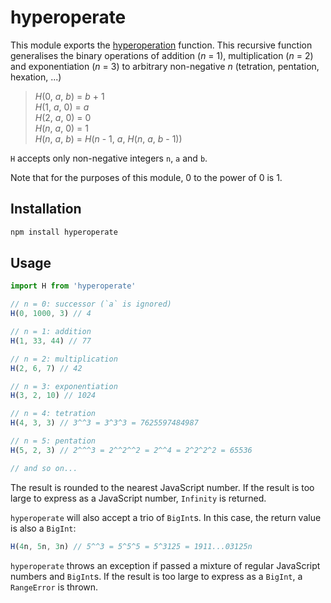 # hyperoperate

This module exports the [hyperoperation](https://en.wikipedia.org/wiki/Hyperoperation) function. This recursive function generalises the binary operations of addition (*n* = 1), multiplication (*n* = 2) and exponentiation (*n* = 3) to arbitrary non-negative *n* (tetration, pentation, hexation, ...)

> *H*(0, *a*, *b*) = *b* + 1<br/>
> *H*(1, *a*, 0) = *a*<br/>
> *H*(2, *a*, 0) = 0<br/>
> *H*(*n*, *a*, 0) = 1<br/>
> *H*(*n*, *a*, *b*) = *H*(*n* - 1, *a*, *H*(*n*, *a*, *b* - 1))<br/>

`H` accepts only non-negative integers `n`, `a` and `b`.

Note that for the purposes of this module, 0 to the power of 0 is 1.

## Installation

```sh
npm install hyperoperate
```

## Usage

```js
import H from 'hyperoperate'

// n = 0: successor (`a` is ignored)
H(0, 1000, 3) // 4

// n = 1: addition
H(1, 33, 44) // 77

// n = 2: multiplication
H(2, 6, 7) // 42

// n = 3: exponentiation
H(3, 2, 10) // 1024

// n = 4: tetration
H(4, 3, 3) // 3^^3 = 3^3^3 = 7625597484987

// n = 5: pentation
H(5, 2, 3) // 2^^^3 = 2^^2^^2 = 2^^4 = 2^2^2^2 = 65536

// and so on...
```

The result is rounded to the nearest JavaScript number. If the result is too large to express as a JavaScript number, `Infinity` is returned.

`hyperoperate` will also accept a trio of `BigInt`s. In this case, the return value is also a `BigInt`:

```js
H(4n, 5n, 3n) // 5^^3 = 5^5^5 = 5^3125 = 1911...03125n
```

`hyperoperate` throws an exception if passed a mixture of regular JavaScript numbers and `BigInt`s. If the result is too large to express as a `BigInt`, a `RangeError` is thrown.
